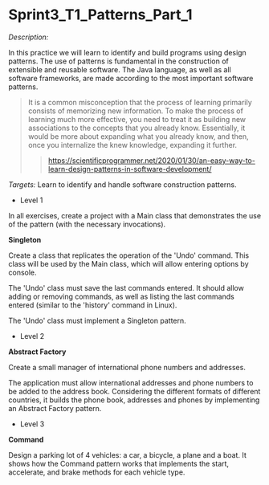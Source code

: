# Sprint3_T1_Patterns_Part_1


_Description:_

In this practice we will learn to identify and build programs using design patterns. The use of patterns is fundamental in the construction of extensible and reusable software. The Java language, as well as all software frameworks, are made according to the most important software patterns.

>It is a common misconception that the process of learning primarily consists of memorizing new information. To make the process of learning much more effective, you need to treat it as building new associations to the concepts that you already know. Essentially, it would be more about expanding what you already know, and then, once you internalize the knew knowledge, expanding it further.
>>https://scientificprogrammer.net/2020/01/30/an-easy-way-to-learn-design-patterns-in-software-development/

_Targets:_ Learn to identify and handle software construction patterns.


- Level 1

In all exercises, create a project with a Main class that demonstrates the use of the pattern (with the necessary invocations).

**Singleton**

Create a class that replicates the operation of the 'Undo' command. This class will be used by the Main class, which will allow entering options by console.

The 'Undo' class must save the last commands entered. It should allow adding or removing commands, as well as listing the last commands entered (similar to the 'history' command in Linux).

The 'Undo' class must implement a Singleton pattern.

- Level 2

**Abstract Factory**

Create a small manager of international phone numbers and addresses.

The application must allow international addresses and phone numbers to be added to the address book. Considering the different formats of different countries, it builds the phone book, addresses and phones by implementing an Abstract Factory pattern.

- Level 3

**Command**

Design a parking lot of 4 vehicles: a car, a bicycle, a plane and a boat.
It shows how the Command pattern works that implements the start, accelerate, and brake methods for each vehicle type.
